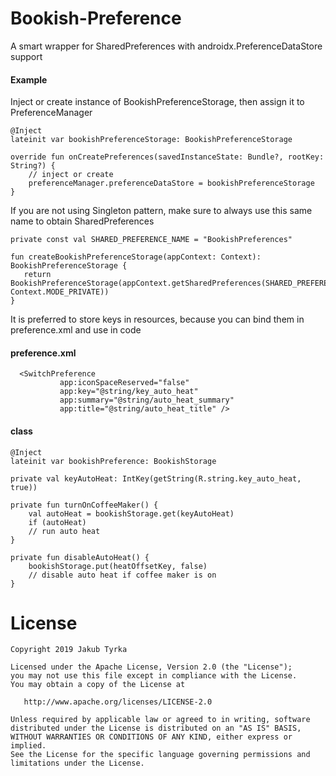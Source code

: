 # Bookish-Preference

A smart wrapper for SharedPreferences with androidx.PreferenceDataStore support

#### Example

Inject or create instance of BookishPreferenceStorage, then assign it to PreferenceManager

    @Inject
    lateinit var bookishPreferenceStorage: BookishPreferenceStorage  
        
    override fun onCreatePreferences(savedInstanceState: Bundle?, rootKey: String?) {
        // inject or create
        preferenceManager.preferenceDataStore = bookishPreferenceStorage
    }
    
If you are not using Singleton pattern, make sure to always use this same name to obtain SharedPreferences

    private const val SHARED_PREFERENCE_NAME = "BookishPreferences"

    fun createBookishPreferenceStorage(appContext: Context): BookishPreferenceStorage {
       return BookishPreferenceStorage(appContext.getSharedPreferences(SHARED_PREFERENCE_NAME, Context.MODE_PRIVATE))
    }    

It is preferred to store keys in resources, because you can bind them in preference.xml and use in code

#### preference.xml
   
      <SwitchPreference
               app:iconSpaceReserved="false"
               app:key="@string/key_auto_heat"
               app:summary="@string/auto_heat_summary"
               app:title="@string/auto_heat_title" />
    
#### class
    
    @Inject
    lateinit var bookishPreference: BookishStorage

    private val keyAutoHeat: IntKey(getString(R.string.key_auto_heat, true)) 

    private fun turnOnCoffeeMaker() {
        val autoHeat = bookishStorage.get(keyAutoHeat)
        if (autoHeat)
        // run auto heat
    } 
    
    private fun disableAutoHeat() {
        bookishStorage.put(heatOffsetKey, false) 
        // disable auto heat if coffee maker is on
    }

# License

    Copyright 2019 Jakub Tyrka

    Licensed under the Apache License, Version 2.0 (the "License");
    you may not use this file except in compliance with the License.
    You may obtain a copy of the License at

       http://www.apache.org/licenses/LICENSE-2.0

    Unless required by applicable law or agreed to in writing, software
    distributed under the License is distributed on an "AS IS" BASIS,
    WITHOUT WARRANTIES OR CONDITIONS OF ANY KIND, either express or implied.
    See the License for the specific language governing permissions and
    limitations under the License.
